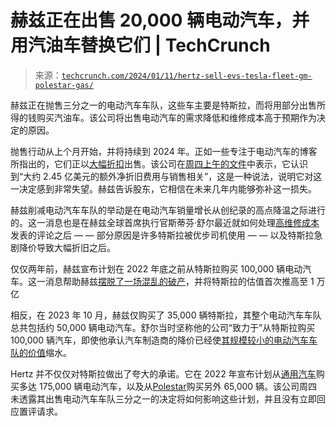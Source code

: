 <!--yml

类别：未分类

日期：2024-05-27 14:41:16

-->

# 赫兹正在出售 20,000 辆电动汽车，并用汽油车替换它们 | TechCrunch

> 来源：[`techcrunch.com/2024/01/11/hertz-sell-evs-tesla-fleet-gm-polestar-gas/`](https://techcrunch.com/2024/01/11/hertz-sell-evs-tesla-fleet-gm-polestar-gas/)

赫兹正在抛售三分之一的电动汽车车队，这些车主要是特斯拉，而将用部分出售所得的钱购买汽油车。该公司将出售电动汽车的需求降低和维修成本高于预期作为决定的原因。

抛售行动从上个月开始，并将持续到 2024 年。正如一些专注于电动汽车的博客所指出的，它们正以[大幅折扣](https://electrek.co/2024/01/10/tesla-model-3-hertz-cheap-used-rental/)出售。该公司在[周四上午的文件](https://www.sec.gov/Archives/edgar/data/47129/000165785324000010/htz-20240111.htm)中表示，它认识到“大约 2.45 亿美元的额外净折旧费用与销售相关”，这是一种说法，说明它对这一决定感到非常失望。赫兹告诉股东，它相信在未来几年内能够弥补这一损失。

赫兹削减电动汽车车队的举动是在电动汽车销量增长从创纪录的高点降温之际进行的。这一消息也是在赫兹全球首席执行官斯蒂芬·舒尔最近就如何处理[高维修成本](https://www.theverge.com/2023/10/27/23934691/hertz-tesla-uber-ev-plans-damage-repair-price-cuts)发表的评论之后 — — 部分原因是许多特斯拉被优步司机使用 — — 以及特斯拉急剧降价导致大幅折旧之后。

仅仅两年前，赫兹宣布计划在 2022 年底之前从特斯拉购买 100,000 辆电动汽车。这一消息帮助赫兹[摆脱了一场混乱的破产](https://www.bloomberg.com/news/newsletters/2021-05-12/money-stuff-the-hertz-gamblers-were-right)，并将特斯拉的估值首次推高至 1 万亿

相反，在 2023 年 10 月，赫兹仅购买了 35,000 辆特斯拉，其整个电动汽车车队总共包括约 50,000 辆电动汽车。舒尔当时坚称他的公司“致力于”从特斯拉购买 100,000 辆汽车，即使他承认汽车制造商的降价已经使[其规模较小的电动汽车车队的价值](https://www.cnbc.com/2023/10/26/hertz-pulls-back-on-ev-plans-citing-tesla-price-cuts-repair-costs.html)缩水。

Hertz 并不仅仅对特斯拉做出了夸大的承诺。它在 2022 年宣布计划从[通用汽车](https://newsroom.hertz.com/news-releases/news-release-details/hertz-and-gm-plan-major-ev-expansion)购买多达 175,000 辆电动汽车，以及从[Polestar](https://www.cnn.com/2022/04/04/tech/polestar-hertz-purchase/index.html)购买另外 65,000 辆。该公司周四未透露其出售电动汽车车队三分之一的决定将如何影响这些计划，并且没有立即回应置评请求。

